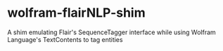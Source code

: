 # wolfram-flairNLP-shim
A shim emulating Flair's SequenceTagger interface while using Wolfram Language's TextContents to tag entities

